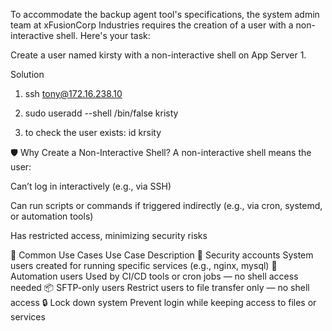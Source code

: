 To accommodate the backup agent tool's specifications, the system admin team at xFusionCorp Industries requires the creation of a user with a non-interactive shell. Here's your task:



Create a user named kirsty with a non-interactive shell on App Server 1.


Solution

1.  ssh tony@172.16.238.10

2. sudo useradd --shell /bin/false kristy

3. to check the user exists:
    id krsity

🛡️ Why Create a Non-Interactive Shell?
A non-interactive shell means the user:

Can’t log in interactively (e.g., via SSH)

Can run scripts or commands if triggered indirectly (e.g., via cron, systemd, or automation tools)

Has restricted access, minimizing security risks

🔑 Common Use Cases
Use Case	Description
🔐 Security accounts	System users created for running specific services (e.g., nginx, mysql)
🤖 Automation users	Used by CI/CD tools or cron jobs — no shell access needed
📦 SFTP-only users	Restrict users to file transfer only — no shell access
🔒 Lock down system	Prevent login while keeping access to files or services
